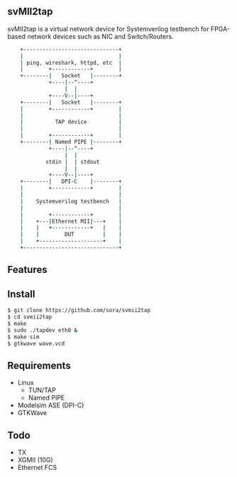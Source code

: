 svMII2tap
---------

svMII2tap is a virtual network device for Systemverilog testbench for FPGA-based network devices such as NIC and Switch/Routers.


```bash
	+------------------------------+  
	|                              |  
	| ping, wireshark, httpd, etc  |  
	|        +------------+        |  
	+--------|   Socket   |--------+  
	         +----|--^----+             
	              |  |
	         +----V--|----+
	+--------|   Socket   |--------+  
	|        +------------+        |  
	|                              |  
	|          TAP device          |
	|                              |  
	|        +------------+        |  
	+--------| Named PIPE |--------+  
	         +----|--^----+          
	              |  |
	        stdin |  | stdout
	              |  |
	         +----V--|----+          
	+--------|   DPI-C    |--------+
	|        +------------+        |
	|                              |
	|    Systemverilog testbench   |
	|                              |
	|        +------------+        |
	|    +---|Ethernet MII|---+    |
	|    |   +------------+   |    |
	|    |        DUT         |    |
	|    +--------------------+    |
	+------------------------------+
```

Features
--------

Install
-------

```bash
$ git clone https://github.com/sora/svmii2tap
$ cd svmii2tap
$ make
$ sudo ./tapdev eth0 &
$ make sim
$ gtkwave wave.vcd
```

Requirements
------------

* Linux
	- TUN/TAP
	- Named PIPE
* Modelsim ASE (DPI-C)
* GTKWave

Todo
----

* TX
* XGMII (10G)
* Ethernet FCS

